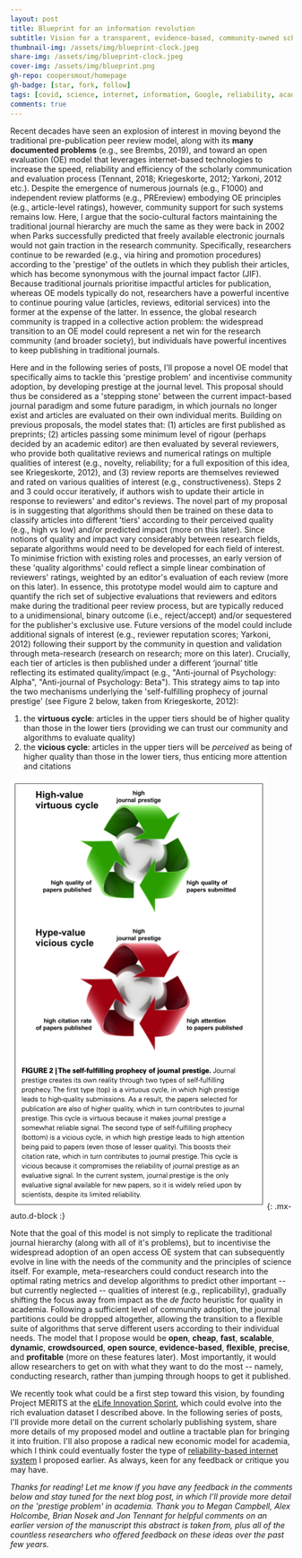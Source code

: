 ```yaml
---
layout: post
title: Blueprint for an information revolution
subtitle: Vision for a transparent, evidence-based, community-owned scholarly publishing system with disruptive potential
thumbnail-img: /assets/img/blueprint-clock.jpeg
share-img: /assets/img/blueprint-clock.jpeg
cover-img: /assets/img/blueprint.png
gh-repo: coopersmout/homepage
gh-badge: [star, fork, follow]
tags: [covid, science, internet, information, Google, reliability, academia]
comments: true
---
```


Recent decades have seen an explosion of interest in moving beyond the traditional pre-publication peer review model, along with its **many documented problems** (e.g., see Brembs, 2019), and toward an open evaluation (OE) model that leverages internet-based technologies to increase the speed, reliability and efficiency of the scholarly communication and evaluation process (Tennant, 2018; Kriegeskorte, 2012; Yarkoni, 2012 etc.). Despite the emergence of numerous journals (e.g., F1000) and independent review platforms (e.g., PREreview) embodying OE principles (e.g., article-level ratings), however, community support for such systems remains low. Here, I argue that the socio-cultural factors maintaining the traditional journal hierarchy are much the same as they were back in 2002 when Parks successfully predicted that freely available electronic journals would not gain traction in the research community. Specifically, researchers continue to be rewarded (e.g., via hiring and promotion procedures) according to the 'prestige' of the outlets in which they publish their articles, which has become synonymous with the journal impact factor (JIF). Because traditional journals prioritise impactful articles for publication, whereas OE models typically do not, researchers have a powerful incentive to continue pouring value (articles, reviews, editorial services) into the former at the expense of the latter. In essence, the global research community is trapped in a collective action problem: the widespread transition to an OE model could represent a net win for the research community (and broader society), but individuals have powerful incentives to keep publishing in traditional journals.

Here and in the following series of posts, I'll propose a novel OE model that specifically aims to tackle this 'prestige problem' and incentivise community adoption, by developing prestige at the journal level. This proposal should thus be considered as a 'stepping stone' between the current impact-based journal paradigm and some future paradigm, in which journals no longer exist and articles are evaluated on their own individual merits. Building on previous proposals, the model states that: (1) articles are first published as preprints; (2) articles passing some minimum level of rigour (perhaps decided by an academic editor) are then evaluated by several reviewers, who provide both qualitative reviews and numerical ratings on multiple qualities of interest (e.g., novelty, reliability; for a full exposition of this idea, see Kriegeskorte, 2012), and (3) review reports are themselves reviewed and rated on various qualities of interest (e.g., constructiveness). Steps 2 and 3 could occur iteratively, if authors wish to update their article in response to reviewers' and editor's reviews. The novel part of my proposal is in suggesting that algorithms should then be trained on these data to classify articles into different 'tiers' according to their perceived quality (e.g., high vs low) and/or predicted impact (more on this later). Since notions of quality and impact vary considerably between research fields, separate algorithms would need to be developed for each field of interest. To minimise friction with existing roles and processes, an early version of these 'quality algorithms' could reflect a simple linear combination of reviewers' ratings, weighted by an editor's evaluation of each review (more on this later). In essence, this prototype model would aim to capture and quantify the rich set of subjective evaluations that reviewers and editors make during the traditional peer review process, but are typically reduced to a unidimensional, binary outcome (i.e., reject/accept) and/or sequestered for the publisher's exclusive use. Future versions of the model could include additional signals of interest (e.g., reviewer reputation scores; Yarkoni, 2012) following their support by the community in question and validation through meta-research (research on research; more on this later). Crucially, each tier of articles is then published under a different ‘journal’ title reflecting its estimated quality/impact (e.g., "Anti-journal of Psychology: Alpha", "Anti-journal of Psychology: Beta"). This strategy aims to tap into the two mechanisms underlying the 'self-fulfilling prophecy of journal prestige' (see Figure 2 below, taken from Kriegeskorte, 2012):

1. the **virtuous cycle**: articles in the upper tiers should be of higher quality than those in the lower tiers (providing we can trust our community and algorithms to evaluate quality)
2. the **vicious cycle**: articles in the upper tiers will be *perceived* as being of higher quality than those in the lower tiers, thus enticing more attention and citations

![The self-fulfilling prophecy of journal prestige; Kriegeskorte, 2012](/assets/img/self-fulfilling-prophecy.png){: .mx-auto.d-block :}

Note that the goal of this model is not simply to replicate the traditional journal hierarchy (along with all of it's problems), but to incentivise the widespread adoption of an open access OE system that can subsequently evolve in line with the needs of the community and the principles of science itself. For example, meta-researchers could conduct research into the optimal rating metrics and develop algorithms to predict other important -- but currently neglected -- qualities of interest (e.g., replicability), gradually shifting the focus away from impact as the *de facto* heuristic for quality in academia. Following a sufficient level of community adoption, the journal partitions could be dropped altogether, allowing the transition to a flexible suite of algorithms that serve different users according to their individual needs. The model that I propose would be **open**, **cheap**, **fast**, **scalable**, **dynamic**, **crowdsourced**, **open source**, **evidence-based**, **flexible**, **precise**, and **profitable** (more on these features later). Most importantly, it would allow researchers to get on with what they want to do the most -- namely, conducting research, rather than jumping through hoops to get it published. 

We recently took what could be a first step toward this vision, by founding Project MERITS at the [eLife Innovation Sprint](https://sprint.elifesciences.org/projects2021/), which could evolve into the rich evaluation dataset I described above. In the following series of posts, I'll provide more detail on the current scholarly publishing system, share more details of my proposed model and outline a tractable plan for bringing it into fruition. I'll also propose a radical new economic model for academia, which I think could eventually foster the type of [reliability-based internet system](https://coopersmout.com/2021-07-31-reliability-indices-for-the-internet/) I proposed earlier. As always, keen for any feedback or critique you may have.

*Thanks for reading! Let me know if you have any feedback in the comments below and stay tuned for the next blog post, in which I'll provide more detail on the 'prestige problem' in academia. Thank you to Megan Campbell, Alex Holcombe, Brian Nosek and Jon Tennant for helpful comments on an earlier version of the manuscript this abstract is taken from, plus all of the countless researchers who offered feedback on these ideas over the past few years.*
